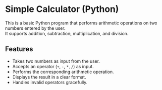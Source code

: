 # Simple Calculator (Python)

This is a basic Python program that performs arithmetic operations on two numbers entered by the user.  
It supports addition, subtraction, multiplication, and division.

## Features
- Takes two numbers as input from the user.  
- Accepts an operator (`+`, `-`, `*`, `/`) as input.  
- Performs the corresponding arithmetic operation.  
- Displays the result in a clear format.  
- Handles invalid operators gracefully.  

